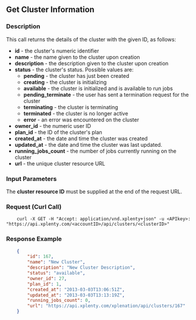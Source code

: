 ## Get Cluster Information

### Description
This call returns the details of the cluster with the given ID, as follows:

* **id** - the cluster's numeric identifier
* **name** - the name given to the cluster upon creation
* **description** - the description given to the cluster upon creation
* **status** - the cluster's status. Possible values are:
    * **pending** - the cluster has just been created
    * **creating** - the cluster is initializing
    * **available** - the cluster is initialized and is available to run jobs
    * **pending_terminate** - the user has sent a termination request for the cluster
    * **terminating** - the cluster is terminating
    * **terminated** - the cluster is no longer active
    * **error** - an error was encountered on the cluster
* **owner_id** - the numeric user ID
* **plan_id** - the ID of the cluster's plan
* **created_at** - the date and time the cluster was created
* **updated_at** - the date and time the cluster was last updated. 
* **running_jobs_count** - the number of jobs currently running on the cluster
* **url** - the unique cluster resource URL

### Input Parameters
The **cluster resource ID** must be supplied at the end of the request URL.

### Request (Curl Call)
```shell
    curl -X GET -H "Accept: application/vnd.xplenty+json" -u <APIkey>: "https://api.xplenty.com/<accountID>/api/clusters/<clusterID>"
```

### Response Example
```json
    {
        "id": 167,
        "name": "New Cluster",
        "description": "New Cluster Description",
        "status": "available",
        "owner_id": 27,
        "plan_id": 1,
        "created_at": "2013-03-03T13:06:51Z",
        "updated_at": "2013-03-03T13:13:19Z",
        "running_jobs_count": 0,
        "url": "https://api.xplenty.com/xplenation/api/clusters/167"
    }
```
